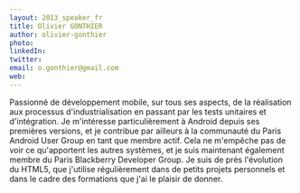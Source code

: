 ```yaml
---
layout: 2013_speaker_fr
title: Olivier GONTHIER
author: olivier-gonthier
photo: 
linkedIn: 
twitter: 
email: o.gonthier@gmail.com
web: 
---
```


Passionné de développement mobile, sur tous ses aspects, de la réalisation aux processus d'industrialisation en passant par les tests unitaires et d'intégration. Je m'intéresse particulièrement à Android depuis ses premières versions, et je contribue par ailleurs à la communauté du Paris Android User Group en tant que membre actif. Cela ne m'empêche pas de voir ce qu'apportent les autres systèmes, et je suis maintenant également membre du Paris Blackberry Developer Group.
Je suis de près l'évolution du HTML5, que j'utilise régulièrement dans de petits projets personnels et dans le cadre des formations que j'ai le plaisir de donner.